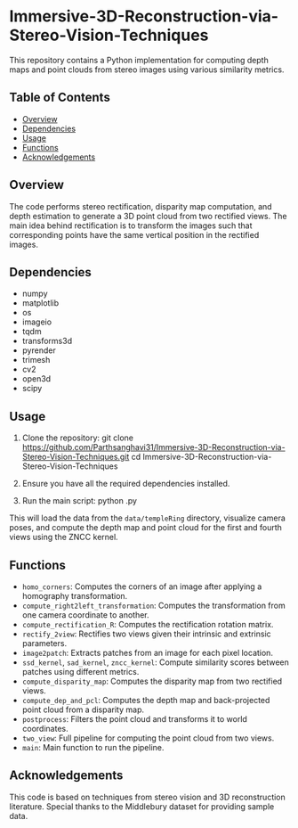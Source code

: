 # Immersive-3D-Reconstruction-via-Stereo-Vision-Techniques

This repository contains a Python implementation for computing depth maps and point clouds from stereo images using various similarity metrics.

## Table of Contents

- [Overview](#overview)
- [Dependencies](#dependencies)
- [Usage](#usage)
- [Functions](#functions)
- [Acknowledgements](#acknowledgements)

## Overview

The code performs stereo rectification, disparity map computation, and depth estimation to generate a 3D point cloud from two rectified views. The main idea behind rectification is to transform the images such that corresponding points have the same vertical position in the rectified images.

## Dependencies

- numpy
- matplotlib
- os
- imageio
- tqdm
- transforms3d
- pyrender
- trimesh
- cv2
- open3d
- scipy

## Usage

1. Clone the repository:
    git clone https://github.com/Parthsanghavi31/Immersive-3D-Reconstruction-via-Stereo-Vision-Techniques.git
    cd Immersive-3D-Reconstruction-via-Stereo-Vision-Techniques


2. Ensure you have all the required dependencies installed.

3. Run the main script:
    python <script-name>.py

This will load the data from the `data/templeRing` directory, visualize camera poses, and compute the depth map and point cloud for the first and fourth views using the ZNCC kernel.

## Functions

- `homo_corners`: Computes the corners of an image after applying a homography transformation.
- `compute_right2left_transformation`: Computes the transformation from one camera coordinate to another.
- `compute_rectification_R`: Computes the rectification rotation matrix.
- `rectify_2view`: Rectifies two views given their intrinsic and extrinsic parameters.
- `image2patch`: Extracts patches from an image for each pixel location.
- `ssd_kernel`, `sad_kernel`, `zncc_kernel`: Compute similarity scores between patches using different metrics.
- `compute_disparity_map`: Computes the disparity map from two rectified views.
- `compute_dep_and_pcl`: Computes the depth map and back-projected point cloud from a disparity map.
- `postprocess`: Filters the point cloud and transforms it to world coordinates.
- `two_view`: Full pipeline for computing the point cloud from two views.
- `main`: Main function to run the pipeline.

## Acknowledgements

This code is based on techniques from stereo vision and 3D reconstruction literature. Special thanks to the Middlebury dataset for providing sample data.
